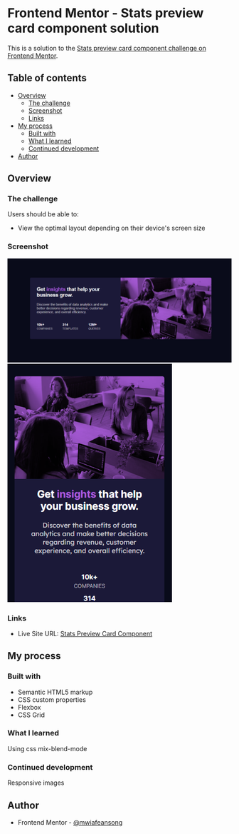 # Frontend Mentor - Stats preview card component solution

This is a solution to the [Stats preview card component challenge on Frontend Mentor](https://www.frontendmentor.io/challenges/stats-preview-card-component-8JqbgoU62). 

## Table of contents

- [Overview](#overview)
  - [The challenge](#the-challenge)
  - [Screenshot](#screenshot)
  - [Links](#links)
- [My process](#my-process)
  - [Built with](#built-with)
  - [What I learned](#what-i-learned)
  - [Continued development](#continued-development)
- [Author](#author)

## Overview

### The challenge

Users should be able to:

- View the optimal layout depending on their device's screen size

### Screenshot

![Desktop view](./images/stats-desktop-screenshot.png)
![Mobile view](./images/stats-preview-mobile-view.png)

### Links

- Live Site URL: [Stats Preview Card Component](https://github.com/FrontEnd-Projects/stats-preview-card-component-main/index.html)


## My process

### Built with

- Semantic HTML5 markup
- CSS custom properties
- Flexbox
- CSS Grid

### What I learned

Using css mix-blend-mode

### Continued development

Responsive images

## Author

- Frontend Mentor - [@mwiafeansong](https://www.frontendmentor.io/profile/mwiafeansong)
